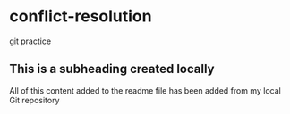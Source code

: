 # conflict-resolution
git practice
## This is a subheading created locally

All of this content added to the readme file has been added from my local Git repository